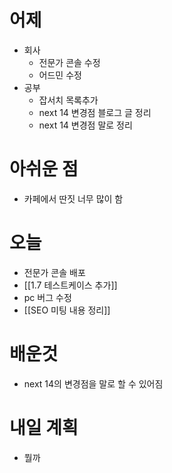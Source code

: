 # 어제
- 회사
	- 전문가 콘솔 수정
	- 어드민 수정
- 공부
	- 잡서치 목록추가
	- next 14 변경점 블로그 글 정리
	- next 14 변경점 말로 정리

# 아쉬운 점
- 카페에서 딴짓 너무 많이 함

# 오늘
- 전문가 콘솔 배포
- [[1.7 테스트케이스 추가]]
- pc 버그 수정
- [[SEO 미팅 내용 정리]]
# 배운것
- next 14의 변경점을 말로 할 수 있어짐

# 내일 계획
- 뭘까